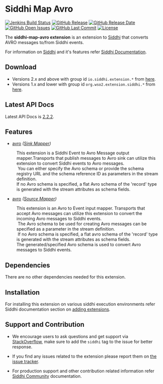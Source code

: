 Siddhi Map Avro
===================

  [![Jenkins Build Status](https://wso2.org/jenkins/job/siddhi/job/siddhi-map-avro/badge/icon)](https://wso2.org/jenkins/job/siddhi/job/siddhi-map-avro/)
  [![GitHub Release](https://img.shields.io/github/release/siddhi-io/siddhi-map-avro.svg)](https://github.com/siddhi-io/siddhi-map-avro/releases)
  [![GitHub Release Date](https://img.shields.io/github/release-date/siddhi-io/siddhi-map-avro.svg)](https://github.com/siddhi-io/siddhi-map-avro/releases)
  [![GitHub Open Issues](https://img.shields.io/github/issues-raw/siddhi-io/siddhi-map-avro.svg)](https://github.com/siddhi-io/siddhi-map-avro/issues)
  [![GitHub Last Commit](https://img.shields.io/github/last-commit/siddhi-io/siddhi-map-avro.svg)](https://github.com/siddhi-io/siddhi-map-avro/commits/master)
  [![License](https://img.shields.io/badge/License-Apache%202.0-blue.svg)](https://opensource.org/licenses/Apache-2.0)

The **siddhi-map-avro extension** is an extension to <a target="_blank" href="https://wso2.github.io/siddhi">Siddhi</a> that converts AVRO messages to/from Siddhi events.

For information on <a target="_blank" href="https://siddhi.io/">Siddhi</a> and it's features refer <a target="_blank" href="https://siddhi.io/redirect/docs.html">Siddhi Documentation</a>. 

## Download

* Versions 2.x and above with group id `io.siddhi.extension.*` from <a target="_blank" href="https://mvnrepository.com/artifact/io.siddhi.extension.map.avro/siddhi-map-avro/">here</a>.
* Versions 1.x and lower with group id `org.wso2.extension.siddhi.*` from <a target="_blank" href="https://mvnrepository.com/artifact/org.wso2.extension.siddhi.map.avro/siddhi-map-avro">here</a>.

## Latest API Docs 

Latest API Docs is <a target="_blank" href="https://siddhi-io.github.io/siddhi-map-avro/api/2.2.2">2.2.2</a>.

## Features

* <a target="_blank" href="https://siddhi-io.github.io/siddhi-map-avro/api/2.2.2/#avro-sink-mapper">avro</a> *(<a target="_blank" href="http://siddhi.io/en/v5.1/docs/query-guide/#sink-mapper">Sink Mapper</a>)*<br> <div style="padding-left: 1em;"><p><p style="word-wrap: break-word;margin: 0;">This extension is a Siddhi Event to Avro Message output mapper.Transports that publish  messages to Avro sink can utilize this extension to convert Siddhi events to Avro messages.<br>&nbsp;You can either specify the Avro schema or provide the schema registry URL and the schema reference ID as parameters in the stream definition.<br>If no Avro schema is specified, a flat Avro schema of the 'record' type is generated with the stream attributes as schema fields.</p></p></div>
* <a target="_blank" href="https://siddhi-io.github.io/siddhi-map-avro/api/2.2.2/#avro-source-mapper">avro</a> *(<a target="_blank" href="http://siddhi.io/en/v5.1/docs/query-guide/#source-mapper">Source Mapper</a>)*<br> <div style="padding-left: 1em;"><p><p style="word-wrap: break-word;margin: 0;">This extension is an Avro to Event input mapper. Transports that accept Avro messages can utilize this extension to convert the incoming Avro messages to Siddhi events.<br>&nbsp;The Avro schema to be used for creating Avro messages can be specified as a parameter in the stream definition.<br>&nbsp;If no Avro schema is specified, a flat avro schema of the 'record' type is generated with the stream attributes as schema fields.<br>The generated/specified Avro schema is used to convert Avro messages to Siddhi events.</p></p></div>

## Dependencies 

There are no other dependencies needed for this extension. 

## Installation

For installing this extension on various siddhi execution environments refer Siddhi documentation section on <a target="_blank" href="https://siddhi.io/redirect/add-extensions.html">adding extensions</a>.

## Support and Contribution

* We encourage users to ask questions and get support via <a target="_blank" href="https://stackoverflow.com/questions/tagged/siddhi">StackOverflow</a>, make sure to add the `siddhi` tag to the issue for better response.

* If you find any issues related to the extension please report them on <a target="_blank" href="https://github.com/siddhi-io/siddhi-execution-string/issues">the issue tracker</a>.

* For production support and other contribution related information refer <a target="_blank" href="https://siddhi.io/community/">Siddhi Community</a> documentation.

